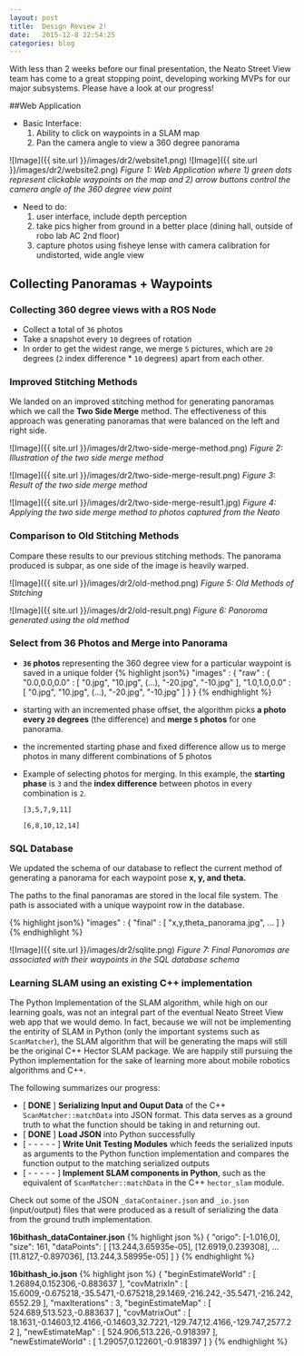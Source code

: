```yaml
---
layout: post
title:  Design Review 2!
date:   2015-12-8 22:54:25
categories: blog
---
```



With less than 2 weeks before our final presentation, the Neato Street View team has come to a great stopping point, developing working MVPs for our major subsystems.  Please have a look at our progress!

##Web Application
* Basic Interface:
    1. Ability to click on waypoints in a SLAM map
    2. Pan the camera angle to view a 360 degree panorama

![Image]({{ site.url }}/images/dr2/website1.png)
![Image]({{ site.url }}/images/dr2/website2.png)
_Figure 1: Web Application where 1) green dots represent clickable waypoints on the map and 2) arrow buttons control the camera angle of the 360 degree view point_

* Need to do:
    1. user interface, include depth perception
    2. take pics higher from ground in a better place (dining hall, outside of robo lab AC 2nd floor)
    3. capture photos using fisheye lense with camera calibration for undistorted, wide angle view

## Collecting Panoramas + Waypoints

### Collecting 360 degree views with a ROS Node

* Collect a total of `36` photos
* Take a snapshot every `10` degrees of rotation
* In order to get the widest range, we merge `5` pictures, which are `20` degrees (`2` index difference * `10` degrees) apart from each other.

### Improved Stitching Methods

We landed on an improved stitching method for generating panoramas which we call the __Two Side Merge__ method.  The effectiveness of this approach was generating panoramas that were balanced on the left and right side.

![Image]({{ site.url }}/images/dr2/two-side-merge-method.png)
_Figure 2: Illustration of the two side merge method_

![Image]({{ site.url }}/images/dr2/two-side-merge-result.png)
_Figure 3: Result of the two side merge method_

![Image]({{ site.url }}/images/dr2/two-side-merge-result1.jpg)
_Figure 4: Applying the two side merge method to photos captured from the Neato_

### Comparison to Old Stitching Methods

Compare these results to our previous stitching methods. The panorama produced is subpar, as one side of the image is heavily warped.

![Image]({{ site.url }}/images/dr2/old-method.png)
_Figure 5: Old Methods of Stitching_

![Image]({{ site.url }}/images/dr2/old-result.png)
_Figure 6: Panoroma generated using the old method_

### Select from 36 Photos and Merge into Panorama
* __`36` photos__ representing the 360 degree view for a particular waypoint is saved in a unique folder
{% highlight json%}
"images" : {
    "raw" : {
        "0.0,0.0,0.0" : [
            "0.jpg",
            "10.jpg",
            (...),
            "-20.jpg",
            "-10.jpg"
        ],
        "1.0,1.0,0.0" : [
            "0.jpg",
            "10.jpg",
            (...),
            "-20.jpg",
            "-10.jpg"
        ]
    }
}
{% endhighlight %}
* starting with an incremented phase offset, the algorithm picks __a photo every `20` degrees__ (the difference) and __merge `5` photos__ for one panorama.
* the incremented starting phase and fixed difference allow us to merge photos in many different combinations of 5 photos

* Example of selecting photos for merging. In this example, the __starting phase__ is `3` and the __index difference__ between photos in every combination is `2`.

    `[3,5,7,9,11]`

    `[6,8,10,12,14]`

### SQL Database

We updated the schema of our database to reflect the current method of generating a panorama for each waypoint pose __x, y, and theta.__

The paths to the final panoramas are stored in the local file system.  The path is associated with a unique waypoint row in the database.

{% highlight json%}
"images" : {
    "final" : [
        "x,y,theta_panorama.jpg",
        ...
    ]
}
{% endhighlight %}

![Image]({{ site.url }}/images/dr2/sqlite.png)
_Figure 7: Final Panoromas are associated with their waypoints in the SQL database schema_

### Learning SLAM using an existing C++ implementation
The Python Implementation of the SLAM algorithm, while high on our learning goals, was not an integral part of the eventual Neato Street View web app that we would demo.  In fact, because we will not be implementing the entirity of SLAM in Python (only the important systems such as `ScanMatcher`), the SLAM algorithm that will be generating the maps will still be the original C++ Hector SLAM package. We are happily still pursuing the Python implementation for the sake of learning more about mobile robotics algorithms and C++.

The following summarizes our progress:

* [ __DONE__ ] __Serializing Input and Ouput Data__ of the C++ `ScanMatcher::matchData` into JSON format.  This data serves as a ground truth to what the function should be taking in and returning out.
* [ __DONE__ ] __Load JSON__ into Python successfully
* [ - - - - - ] __Write Unit Testing Modules__ which feeds the serialized inputs as arguments to the Python function implementation and compares the function output to the matching serialized outputs
* [ - - - - - ] __Implement SLAM components in Python__, such as the equivalent of `ScanMatcher::matchData` in the C++ `hector_slam` module.

Check out some of the JSON `_dataContainer.json` and `_io.json` (input/output) files that were produced as a result of serializing the data from the ground truth implementation.

__16bithash_dataContainer.json__
{% highlight json %}
{
"origo": [-1.016,0],
"size": 161,
"dataPoints": [
[13.244,3.65935e-05],
[12.6919,0.239308],
...
[11.8127,-0.897036],
[13.244,3.58995e-05]
]
}
{% endhighlight %}

__16bithash_io.json__
{% highlight json %}
{
"beginEstimateWorld" : [
1.26894,0.152306,-0.883637
],
"covMatrixIn" : [
15.6009,-0.675218,-35.5471,-0.675218,29.1469,-216.242,-35.5471,-216.242,6552.29
],
"maxIterations" : 3,
"beginEstimateMap" : [
524.689,513.523,-0.883637
],
"covMatrixOut" : [
18.1631,-0.14603,12.4166,-0.14603,32.7221,-129.747,12.4166,-129.747,2577.22
],
"newEstimateMap" : [
524.906,513.226,-0.918397
],
"newEstimateWorld" : [
1.29057,0.122601,-0.918397
]
}
{% endhighlight %}